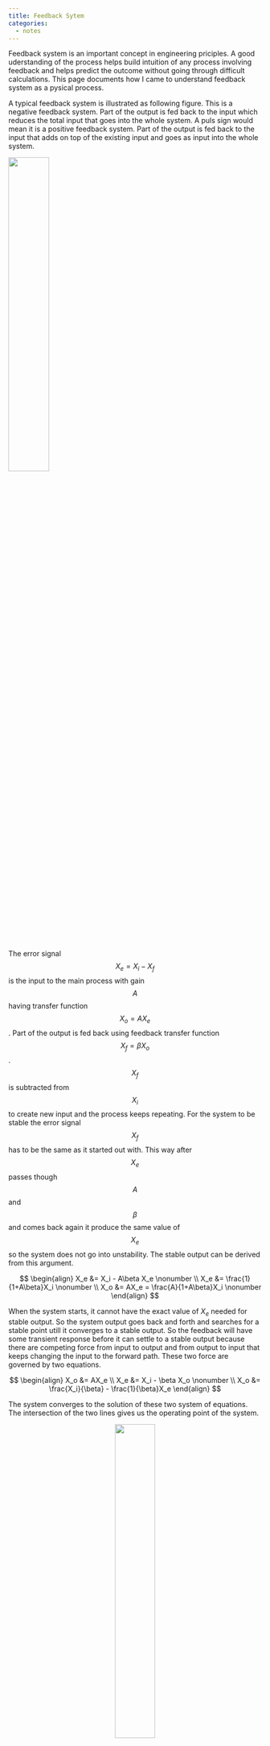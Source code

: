 ```yaml
---
title: Feedback Sytem
categories:
  - notes
---
```

Feedback system is an important concept in engineering priciples. A good uderstanding of the process helps build intuition of any process involving feedback and helps predict the outcome without going through difficult calculations. This page documents how I came to understand feedback system as a pysical process.

A typical feedback system is illustrated as following figure. This is a negative feedback system. Part of the output is fed back to the input which reduces the total input that goes into the whole system. A puls sign would mean it is a positive feedback system. Part of the output is fed back to the input that adds on top of the existing input and goes as input into the whole system. 

<img class="align-center" width = "40%" src="{{site.url}}{{site.baseurl}}/assets/site-images/notes/feedback-system/fbloop.png" />

The error signal $$X_e = X_i - X_f$$ is the input to the main process with gain $$A$$ having transfer function $$X_o  = AX_e$$. Part of the output is fed back using feedback transfer function $$X_f = \beta X_o$$. $$X_f$$ is subtracted from $$X_i$$ to create new input and the process keeps repeating. For the system to be stable the error signal $$X_f$$ has to be the same as it started out with. This way after $$X_e$$ passes though $$A$$ and $$\beta$$ and comes back again it produce the same value of $$X_e$$ so the system does not go into unstability. The stable output can be derived from this argument.

$$
\begin{align}
X_e &= X_i - A\beta X_e \nonumber \\
X_e &= \frac{1}{1+A\beta}X_i \nonumber \\
X_o &= AX_e = \frac{A}{1+A\beta}X_i \nonumber
\end{align}
$$

When the system starts, it cannot have the exact value of $X_e$ needed for stable output. So the system output goes back and forth and searches for a stable point utill it converges to a stable output. So the feedback will have some transient response before it can settle to a stable output because there are competing force from input to output and from output to input that keeps changing the input to the forward path. These two force are governed by two equations.

$$
\begin{align}
X_o &= AX_e \\
X_e &= X_i - \beta X_o \nonumber \\
X_o &= \frac{X_i}{\beta} - \frac{1}{\beta}X_e
\end{align}
$$

The system converges to the solution of these two system of equations. The intersection of the two lines gives us the operating point of the system.

<center>
<img width = "40%" src="{{site.url}}{{site.baseurl}}/assets/site-images/notes/feedback-system/twoeq.png" />
</center>

Now we can pretty much see how the system can go into something other than stable points or in other words unstability. If the two lines are parallel then there is no intersection. Which means if slope the lines are equal $$A = -1/\beta$$ or $$A\beta = -1$$ the system will go into unstability.

I think it is essential to also understand what happens pysically in the process that can make the system settle to a stable position or drive it to unstability. To understand this lets see what happens every time the output loops though. Lets assume the initial output when the system starts is zero. Then

$$
\begin{align}
1st \quad iteratoin: X_e &= X_i \nonumber \\
2nd \quad iteratoin: X_e &= X_i - A\beta X_i \nonumber \\
3rd \quad iteration: X_e &= X_i - A\beta X_i + (A\beta)^2 X_i \nonumber \\
4th \quad iteration: X_e &= X_i - A\beta X_i + (A\beta)^2 X_i - (A\beta)^3 X_i \nonumber 
\end{align}
$$

We can see that it is implementing a power series. Also $$X_e$$ is acting like an accumulator. In every iteration $$X_e$$ is scaled by $$A\beta$$ and adds in $$X_i$$ to produce new $$X_e$$. Much like in programing language.

```c
int Xe = 0;
for (int i=0;i<LIMIT;i++)
{
    Xe = -A*b*Xe + Xi;
}
```
In this case however it will be looping infinite times. In that case for the power series to converge it must be $$|A\beta| < 1$$. $$|A\beta| >=1$$ makes the power series to grow without bound and drives the system into unstability. This result is also obtained considering the slope the lines. (further on slopes will be written later). 

<!--Now lets put our knowledge into action. Consider the negative feedback amplifier. The input output characteristic of the amplifier without the feedback looks like the figure. It has a very high close to infinite gain $$dX_o/dX_e$$ at $$X_e = 0$$. Where will the system be stable in terms of $$X_e$$ or $$X_o$$?

<center>
<img width = "36%" src="{{site.url}}{{site.baseurl}}/assets/site-images/notes/feedback-system/transfer.png" />
<img width = "40%" src="{{site.url}}{{site.baseurl}}/assets/site-images/notes/feedback-system/unityfb.png" />
</center>

We can agree that for the system to be stable the error signal at the input $$X_e$$ needs to be fixed value. On the right side of the transfer characteristic output $$X_o$$ is fixed. So if $$V_{in}$$ is less than the saturation value, having initial $$X_e$$ on the right side puts next $$X_e$$ on the left side. This way it will oscillate back and forth. $$X_o$$ needs to varry to search for the stability point. The only place it can vary is at $$X_e = 0$$. This is the point where the system will settle. If $$X_e = 0$$ it means $$X_o$$ is the same as $$V_{in}$$. This is also predicted by the slope of the lines. $$A=\infty$$ means the line goes through y-axis. For $$\beta = 1$$ the other line will intersect y-axis at $$(0,X_i)$$ which means $$X_e = 0$$ and $$X_o = X_i$$. But $$A\beta = \infty$$ ??! -->

